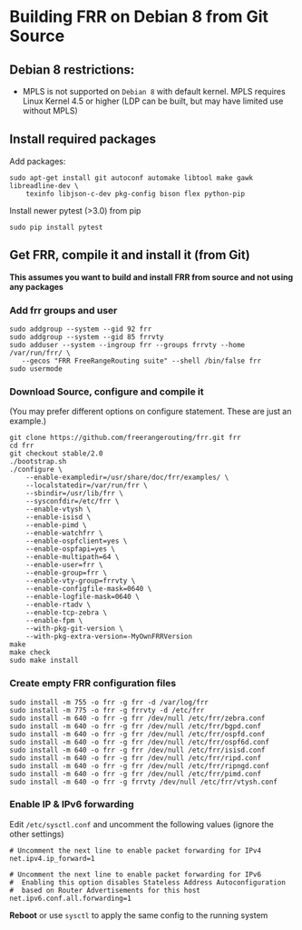 Building FRR on Debian 8 from Git Source
========================================

Debian 8 restrictions:
----------------------

- MPLS is not supported on `Debian 8` with default kernel. MPLS requires 
  Linux Kernel 4.5 or higher (LDP can be built, but may have limited use 
  without MPLS)

Install required packages
-------------------------
		
Add packages:

	sudo apt-get install git autoconf automake libtool make gawk libreadline-dev \
	    texinfo libjson-c-dev pkg-config bison flex python-pip

Install newer pytest (>3.0) from pip	

	sudo pip install pytest    
		
Get FRR, compile it and install it (from Git)
---------------------------------------------

**This assumes you want to build and install FRR from source and not using any packages**

### Add frr groups and user

	sudo addgroup --system --gid 92 frr
	sudo addgroup --system --gid 85 frrvty
	sudo adduser --system --ingroup frr --groups frrvty --home /var/run/frr/ \
       --gecos "FRR FreeRangeRouting suite" --shell /bin/false frr
    sudo usermode

### Download Source, configure and compile it
(You may prefer different options on configure statement. These are just an example.)

	git clone https://github.com/freerangerouting/frr.git frr
	cd frr
	git checkout stable/2.0
	./bootstrap.sh
	./configure \
		--enable-exampledir=/usr/share/doc/frr/examples/ \
		--localstatedir=/var/run/frr \
		--sbindir=/usr/lib/frr \
		--sysconfdir=/etc/frr \
		--enable-vtysh \
		--enable-isisd \
		--enable-pimd \
		--enable-watchfrr \
		--enable-ospfclient=yes \
		--enable-ospfapi=yes \
		--enable-multipath=64 \
		--enable-user=frr \
		--enable-group=frr \
		--enable-vty-group=frrvty \
		--enable-configfile-mask=0640 \
		--enable-logfile-mask=0640 \
		--enable-rtadv \
		--enable-tcp-zebra \
		--enable-fpm \
	    --with-pkg-git-version \
		--with-pkg-extra-version=-MyOwnFRRVersion	
	make
	make check
	sudo make install

### Create empty FRR configuration files
	sudo install -m 755 -o frr -g frr -d /var/log/frr
	sudo install -m 775 -o frr -g frrvty -d /etc/frr
	sudo install -m 640 -o frr -g frr /dev/null /etc/frr/zebra.conf
	sudo install -m 640 -o frr -g frr /dev/null /etc/frr/bgpd.conf
	sudo install -m 640 -o frr -g frr /dev/null /etc/frr/ospfd.conf
	sudo install -m 640 -o frr -g frr /dev/null /etc/frr/ospf6d.conf
	sudo install -m 640 -o frr -g frr /dev/null /etc/frr/isisd.conf
	sudo install -m 640 -o frr -g frr /dev/null /etc/frr/ripd.conf
	sudo install -m 640 -o frr -g frr /dev/null /etc/frr/ripngd.conf
	sudo install -m 640 -o frr -g frr /dev/null /etc/frr/pimd.conf
	sudo install -m 640 -o frr -g frrvty /dev/null /etc/frr/vtysh.conf

### Enable IP & IPv6 forwarding

Edit `/etc/sysctl.conf` and uncomment the following values (ignore the other settings)

	# Uncomment the next line to enable packet forwarding for IPv4
	net.ipv4.ip_forward=1

	# Uncomment the next line to enable packet forwarding for IPv6
	#  Enabling this option disables Stateless Address Autoconfiguration
	#  based on Router Advertisements for this host
	net.ipv6.conf.all.forwarding=1

**Reboot** or use `sysctl` to apply the same config to the running system
